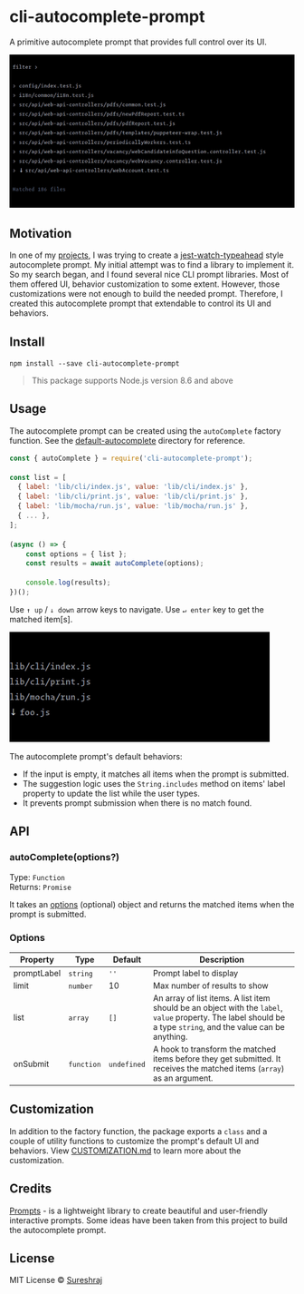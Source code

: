 # cli-autocomplete-prompt
A primitive autocomplete prompt that provides full control over its UI.

![jest style autocomplete prompt in action](./media/jest-style-autocomplete.gif)

## Motivation
In one of my [projects](https://github.com/m-sureshraj/mocha-watch-typeahead), I was trying to create a [jest-watch-typeahead](https://github.com/jest-community/jest-watch-typeahead#jest-watch-typeahead)
style autocomplete prompt. My initial attempt was to find a library
to implement it. So my search began, and I found several nice CLI
prompt libraries. Most of them offered UI, behavior customization to
some extent. However, those customizations were not enough to build
the needed prompt. Therefore, I created this autocomplete prompt that
extendable to control its UI and behaviors.

## Install
```
npm install --save cli-autocomplete-prompt
```
> This package supports Node.js version 8.6 and above

## Usage
The autocomplete prompt can be created using the `autoComplete`
factory function. See the [default-autocomplete](./examples/default-autocomplete/index.ts) directory for reference.

```javascript
const { autoComplete } = require('cli-autocomplete-prompt');

const list = [
  { label: 'lib/cli/index.js', value: 'lib/cli/index.js' },
  { label: 'lib/cli/print.js', value: 'lib/cli/print.js' },
  { label: 'lib/mocha/run.js', value: 'lib/mocha/run.js' },
  { ... },
];

(async () => {
    const options = { list };
    const results = await autoComplete(options);

    console.log(results);
})();
```

Use `↑ up` / `↓ down` arrow keys to navigate. Use `↵ enter` key to
get the matched item[s].

![autocomplete prompt in action](./media/autocomplete.gif)

The autocomplete prompt's default behaviors:

* If the input is empty, it matches all items when the prompt is submitted.
* The suggestion logic uses the `String.includes` method on items'
  label property to update the list while the user types.
* It prevents prompt submission when there is no match found.

## API

### autoComplete(options?)
Type: `Function` <br>
Returns: `Promise`

It takes an [options](#options) (optional) object and returns the
matched items when the prompt is submitted.

### Options
| Property | Type | Default | Description |
| --- | --- | --- | --- |
| promptLabel | `string` | `''` | Prompt label to display |
| limit | `number` | 10 | Max number of results to show |
| list | `array` | `[]` | An array of list items. A list item should be an object with the `label`, `value` property. The label should be a type `string`, and the value can be anything. |
| onSubmit | `function` | `undefined` | A hook to transform the matched items before they get submitted. It receives the matched items (`array`) as an argument. |

## Customization
In addition to the factory function, the package exports a `class` and
a couple of utility functions to customize the prompt's default UI and behaviors.
View [CUSTOMIZATION.md](./CUSTOMIZATION.md) to learn more about the customization.

## Credits
[Prompts](https://github.com/terkelg/prompts) - is a lightweight library to create beautiful and user-friendly interactive prompts.
Some ideas have been taken from this project to build the autocomplete prompt.

## License
MIT License © [Sureshraj](https://github.com/m-sureshraj)
